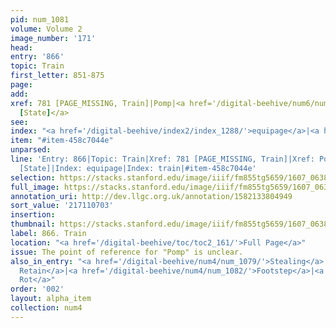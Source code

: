 ```yaml
---
pid: num_1081
volume: Volume 2
image_number: '171'
head:
entry: '866'
topic: Train
first_letter: 851-875
page:
add:
xref: 781 [PAGE_MISSING, Train]|Pomp|<a href='/digital-beehive/num6/num_1823/'>1303
  [State]</a>
see:
index: "<a href='/digital-beehive/index2/index_1288/'>equipage</a>|<a href='/digital-beehive/index5/index_4211/'>train</a>"
item: "#item-458c7044e"
unparsed:
line: 'Entry: 866|Topic: Train|Xref: 781 [PAGE_MISSING, Train]|Xref: Pomp|Xref: 1303
  [State]|Index: equipage|Index: train|#item-458c7044e'
selection: https://stacks.stanford.edu/image/iiif/fm855tg5659/1607_0638/364,703,2832,294/full/0/default.jpg
full_image: https://stacks.stanford.edu/image/iiif/fm855tg5659/1607_0638/full/full/0/default.jpg
annotation_uri: http://dev.llgc.org.uk/annotation/1582133804949
sort_value: '217110703'
insertion:
thumbnail: https://stacks.stanford.edu/image/iiif/fm855tg5659/1607_0638/364,703,600,180/250,/0/default.jpg
label: 866. Train
location: "<a href='/digital-beehive/toc/toc2_161/'>Full Page</a>"
issue: The point of reference for "Pomp" is unclear.
also_in_entry: "<a href='/digital-beehive/num4/num_1079/'>Stealing</a>|<a href='/digital-beehive/num4/num_1080/'>To
  Retain</a>|<a href='/digital-beehive/num4/num_1082/'>Footstep</a>|<a href='/digital-beehive/num4/num_1083/'>To
  Rot</a>"
order: '002'
layout: alpha_item
collection: num4
---
```

